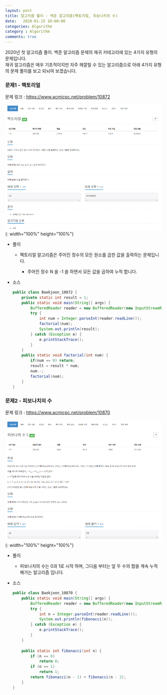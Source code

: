 ```yaml
---
layout: post
title: 알고리즘 풀이 - 백준 알고리즘(팩토리얼, 피보나치의 수)
date:   2020-01-15 10:00:00
categories: Algorithm
category : Algorithm
comments: true 
---
```


2020년 첫 알고리즘 풀이. 백준 알고리즘 문제의 재귀 카테고리에 있는 4가지 유형의 문제입니다.  
재귀 알고리즘은 매우 기초적이지만 자주 헤깔릴 수 있는 알고리즘으로 아래 4가지 유형의 문제 풀이를 보고 되뇌여 보겠습니다.

### 문제1 - 팩토리얼

문제 링크 : <https://www.acmicpc.net/problem/10872>

![팩토리얼](/img/algorithm/baekjoon_10872.png){: width="100%" height="100%"}

- 풀이

    - 팩토리얼 알고리즘은 주어진 정수의 모든 원소를 곱한 값을 출력하는 문제입니다.

        - 주어진 정수 N 을 -1 을 하면서 모든 값을 곱하여 누적 합니다.

- 소스

    ```java
    public class Baekjoon_10872 {
        private static int result = 1;
        public static void main(String[] args) {
            BufferedReader reader = new BufferedReader(new InputStreamReader(System.in));
            try {
                int num = Integer.parseInt(reader.readLine());
                factorial(num);
                System.out.println(result);
            } catch (Exception e) {
                e.printStackTrace();
            }
        }
        public static void factorial(int num) {
            if(num == 0) return;
            result = result * num;
            num--;
            factorial(num);
        }
    }
    ```

### 문제2 - 피보나치의 수

문제 링크 : <https://www.acmicpc.net/problem/10870>

![피보나치의수](/img/algorithm/baekjoon_10870.png){: width="100%" height="100%"}

- 풀이

    - 피보나치의 수는 0과 1로 시작 하며, 그다음 부터는 앞 두 수의 합을 계속 누적 해가는 알고리즘 입니다.
        
- 소스

    ```java
    public class Baekjoon_10870 {
    	public static void main(String[] args) {
    		BufferedReader reader = new BufferedReader(new InputStreamReader(System.in));
    		try {
    			int n = Integer.parseInt(reader.readLine());
    			System.out.println(fibonacci(n));
    		} catch (Exception e) {
    			e.printStackTrace();
    		}
    	}
    
    	public static int fibonacci(int n) {
    		if (n == 0)
    			return 0;
    		if (n == 1)
    			return 1;
    		return fibonacci(n - 1) + fibonacci(n - 2);
    	}
    }
    ```